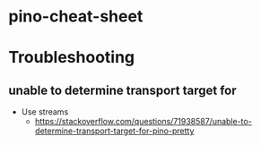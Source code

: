 # pino-cheat-sheet








# Troubleshooting

## unable to determine transport target for
- Use streams
  - https://stackoverflow.com/questions/71938587/unable-to-determine-transport-target-for-pino-pretty
